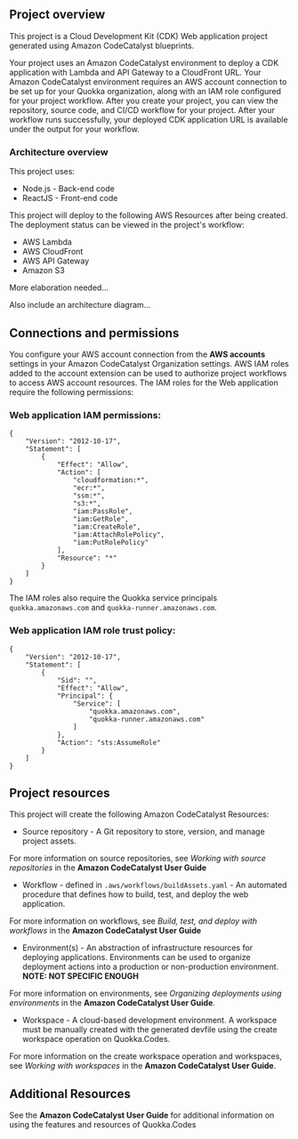 ## Project overview

This project is a Cloud Development Kit (CDK) Web application project generated using Amazon CodeCatalyst blueprints.

Your project uses an Amazon CodeCatalyst environment to deploy a CDK application with Lambda and API Gateway to a CloudFront URL. Your Amazon CodeCatalyst environment requires an AWS account connection to be set up for your Quokka organization, along with an IAM role configured for your project workflow. After you create your project, you can view the repository, source code, and CI/CD workflow for your project. After your workflow runs successfully, your deployed CDK application URL is available under the output for your workflow.

### Architecture overview



This project uses:

- Node.js - Back-end code
- ReactJS - Front-end code


This project will deploy to the following AWS Resources after being created. The deployment status can be viewed in the project's workflow:

- AWS Lambda
- AWS CloudFront
- AWS API Gateway
- Amazon S3



More elaboration needed...

Also include an architecture diagram...


## Connections and permissions

You configure your AWS account connection from the **AWS accounts** settings in your Amazon CodeCatalyst Organization settings. AWS IAM roles added to the account extension can be used to authorize project workflows to access AWS account resources. The IAM roles for the Web application require the following permissions:

### Web application IAM permissions:

```
{
    "Version": "2012-10-17",
    "Statement": [
        {
            "Effect": "Allow",
            "Action": [
                "cloudformation:*",
                "ecr:*",
                "ssm:*",
                "s3:*",
                "iam:PassRole",
                "iam:GetRole",
                "iam:CreateRole",
                "iam:AttachRolePolicy",
                "iam:PutRolePolicy"
            ],
            "Resource": "*"
        }
    ]
}
```

The IAM roles also require the Quokka service principals `quokka.amazonaws.com` and `quokka-runner.amazonaws.com`.

### Web application IAM role trust policy:

```
{
    "Version": "2012-10-17",
    "Statement": [
        {
            "Sid": "",
            "Effect": "Allow",
            "Principal": {
                "Service": [
                    "quokka.amazonaws.com",
                    "quokka-runner.amazonaws.com"
                ]
            },
            "Action": "sts:AssumeRole"
        }
    ]
}
```

## Project resources

This project will create the following Amazon CodeCatalyst Resources:

- Source repository - A Git repository to store, version, and manage project assets.

For more information on source repositories, see _Working with source repositories_ in the **Amazon CodeCatalyst User Guide**

- Workflow - defined in ``.aws/workflows/buildAssets.yaml`` - An automated procedure that defines how to build, test, and deploy the web application.

For more information on workflows, see _Build, test, and deploy with workflows_ in the **Amazon CodeCatalyst User Guide**

- Environment(s) - An abstraction of infrastructure resources for deploying applications. Environments can be used to organize deployment actions into
  a production or non-production environment.  **NOTE: NOT SPECIFIC ENOUGH**

For more information on environments, see _Organizing deployments using environments_ in the **Amazon CodeCatalyst User Guide**.

- Workspace - A cloud-based development environment. A workspace must be manually created with the generated devfile using the create workspace
  operation on Quokka.Codes.

For more information on the create workspace operation and workspaces, see _Working with workspaces_ in the **Amazon CodeCatalyst User Guide**.


## Additional Resources

See the **Amazon CodeCatalyst User Guide** for additional information on using the features and resources of Quokka.Codes
